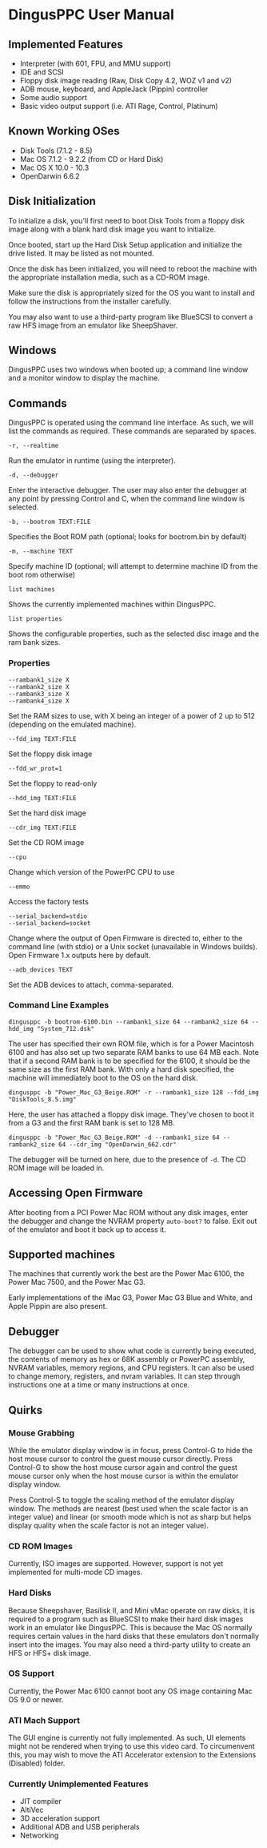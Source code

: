 # DingusPPC User Manual

## Implemented Features

* Interpreter (with 601, FPU, and MMU support)
* IDE and SCSI
* Floppy disk image reading (Raw, Disk Copy 4.2, WOZ v1 and v2)
* ADB mouse, keyboard, and AppleJack (Pippin) controller
* Some audio support
* Basic video output support (i.e. ATI Rage, Control, Platinum)

## Known Working OSes

* Disk Tools (7.1.2 - 8.5)
* Mac OS 7.1.2 - 9.2.2 (from CD or Hard Disk)
* Mac OS X 10.0 - 10.3
* OpenDarwin 6.6.2

## Disk Initialization

To initialize a disk, you'll first need to boot Disk Tools from a floppy disk image along with a blank hard disk image you want to initialize.

Once booted, start up the Hard Disk Setup application and initialize the drive listed. It may be listed as not mounted.

Once the disk has been initialized, you will need to reboot the machine with the appropriate installation media, such as a CD-ROM image.

Make sure the disk is appropriately sized for the OS you want to install and follow the instructions from the installer carefully.

You may also want to use a third-party program like BlueSCSI to convert a raw HFS image from an emulator like SheepShaver.

## Windows

DingusPPC uses two windows when booted up; a command line window and a monitor window to display the machine.

## Commands

DingusPPC is operated using the command line interface. As such, we will list the commands as required. These commands are separated by spaces.

```
-r, --realtime
```

Run the emulator in runtime (using the interpreter).

```
-d, --debugger
```

Enter the interactive debugger. The user may also enter the debugger at any point by pressing Control and C, when the command line window is selected.

```
-b, --bootrom TEXT:FILE
```

Specifies the Boot ROM path (optional; looks for bootrom.bin by default)

```
-m, --machine TEXT
```

Specify machine ID (optional; will attempt to determine machine ID from the boot rom otherwise)

```
list machines
```

Shows the currently implemented machines within DingusPPC.

```
list properties
```

Shows the configurable properties, such as the selected disc image and the ram bank sizes.

### Properties

```
--rambank1_size X
--rambank2_size X
--rambank3_size X
--rambank4_size X
```

Set the RAM sizes to use, with X being an integer of a power of 2 up to 512 (depending on the emulated machine).

```
--fdd_img TEXT:FILE
```

Set the floppy disk image

```
--fdd_wr_prot=1
```

Set the floppy to read-only

```
--hdd_img TEXT:FILE
```

Set the hard disk image

```
--cdr_img TEXT:FILE
```

Set the CD ROM image

```
--cpu
```

Change which version of the PowerPC CPU to use

```
--emmo
```

Access the factory tests

```
--serial_backend=stdio
--serial_backend=socket
```

Change where the output of Open Firmware is directed to, either to the command line (with stdio) or a Unix socket (unavailable in Windows builds). Open Firmware 1.x outputs here by default.

```
--adb_devices TEXT
```

Set the ADB devices to attach, comma-separated.

### Command Line Examples

```
dingusppc -b bootrom-6100.bin --rambank1_size 64 --rambank2_size 64 --hdd_img "System_712.dsk"
```

The user has specified their own ROM file, which is for a Power Macintosh 6100 and has also set up two separate RAM banks to use 64 MB each. Note that if a second RAM bank is to be specified for the 6100, it should be the same size as the first RAM bank. With only a hard disk specified, the machine will immediately boot to the OS on the hard disk.

```
dingusppc -b "Power_Mac_G3_Beige.ROM" -r --rambank1_size 128 --fdd_img "DiskTools_8.5.img"
```

Here, the user has attached a floppy disk image. They've chosen to boot it from a G3 and the first RAM bank is set to 128 MB.

```
dingusppc -b "Power_Mac_G3_Beige.ROM" -d --rambank1_size 64 --rambank2_size 64 --cdr_img "OpenDarwin_662.cdr"
```

The debugger will be turned on here, due to the presence of `-d`. The CD ROM image will be loaded in.

## Accessing Open Firmware

After booting from a PCI Power Mac ROM without any disk images, enter the debugger and change the NVRAM property `auto-boot?` to false. Exit out of the emulator and boot it back up to access it.

## Supported machines

The machines that currently work the best are the Power Mac 6100, the Power Mac 7500, and the Power Mac G3.

Early implementations of the iMac G3, Power Mac G3 Blue and White, and Apple Pippin are also present.

## Debugger

The debugger can be used to show what code is currently being executed, the contents of memory as hex or 68K assembly or PowerPC assembly, NVRAM variables, memory regions, and CPU registers. It can also be used to change memory, registers, and nvram variables. It can step through instructions one at a time or many instructions at once.

## Quirks
### Mouse Grabbing

While the emulator display window is in focus, press Control-G to hide the host mouse cursor to control the guest mouse cursor directly. Press Control-G to show the host mouse cursor again and control the guest mouse cursor only when the host mouse cursor is within the emulator display window.

Press Control-S to toggle the scaling method of the emulator display window. The methods are nearest (best used when the scale factor is an integer value) and linear (or smooth mode which is not as sharp but helps display quality when the scale factor is not an integer value).

### CD ROM Images

Currently, ISO images are supported. However, support is not yet implemented for multi-mode CD images.

### Hard Disks

Because Sheepshaver, Basilisk II, and Mini vMac operate on raw disks, it is required to a program such as BlueSCSI to make their hard disk images work in an emulator like DingusPPC. This is because the Mac OS normally requires certain values in the hard disks that these emulators don't normally insert into the images. You may also need a third-party utility to create an HFS or HFS+ disk image.

### OS Support

Currently, the Power Mac 6100 cannot boot any OS image containing Mac OS 9.0 or newer.

### ATI Mach Support

The GUI engine is currently not fully implemented. As such, UI elements might not be rendered when trying to use this video card. To circumenvent this, you may wish to move the ATI Accelerator extension to the Extensions (Disabled) folder.

### Currently Unimplemented Features

* JIT compiler
* AltiVec
* 3D acceleration support
* Additional ADB and USB peripherals
* Networking
